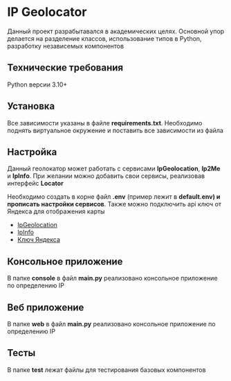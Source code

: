 IP Geolocator
=============

Данный проект разрабытавался в академических целях. Основной упор делается на разделение классов, использование типов в Python, разработку независемых компонентов

Технические требования
----------------------

Python версии 3.10+

Установка
---------

Все зависимости указаны в файле **requirements.txt**. Необходимо поднять виртуальное окружение и поставить все зависимости из файла

Настройка
---------

Данный геолокатор может работать с сервисами **IpGeolocation**, **Ip2Me** и **IpInfo**. При желании можно добавить свои сервисы, реализовав интерфейс **Locator**

Необходимо создать в корне файл **.env** (пример лежит в **default.env) и прописать настройки сервисов**. Также можно подключить api ключ от Яндекса для отображения карты

*   [IpGeolocation](https://ipgeolocation.io)
*   [IpInfo](https://ipinfo.io/)
*   [Ключ Яндекса](https://yandex.ru/dev/maps/jsapi/doc/2.1/quick-start/index.html?from=jsapi)

Консольное приложение
---------------------

В папке **console** в файл **main.py** реализовано консольное приложение по определению IP

Веб приложение
--------------

В папке **web** в файл **main.py** реализовано консольное приложение по определению IP

Тесты
-----

В папке **test** лежат файлы для тестирования базовых компонентов
